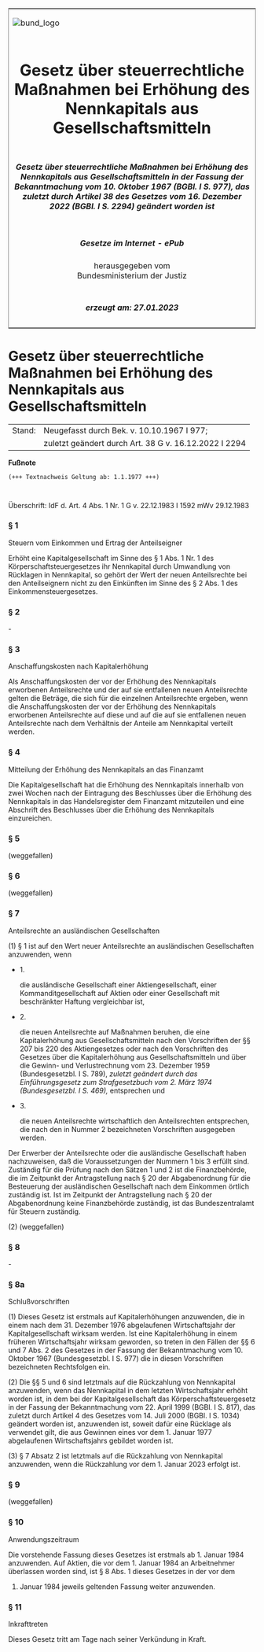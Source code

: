<span id="DECKBLATT.html"></span>

<table border="0" frame="border" width="100%">

<tr valign="top">

<td align="left">

![bund\_logo](BfJ_2021_Web_de_de.gif)

</td>

<td align="right">

 

</td>

</tr>

<tr align="center" valign="middle">

<td colspan="2">

# Gesetz über steuerrechtliche Maßnahmen bei Erhöhung des Nennkapitals aus Gesellschaftsmitteln

</td>

</tr>

<tr align="center" valign="middle">

<td colspan="2">

##### Gesetz über steuerrechtliche Maßnahmen bei Erhöhung des Nennkapitals aus Gesellschaftsmitteln in der Fassung der Bekanntmachung vom 10. Oktober 1967 (BGBl. I S. 977), das zuletzt durch Artikel 38 des Gesetzes vom 16. Dezember 2022 (BGBl. I S. 2294) geändert worden ist

</td>

</tr>

<tr align="center" valign="middle">

<td colspan="2">

  
  

##### Gesetze im Internet - ePub  
  
herausgegeben vom  
Bundesministerium der Justiz

</td>

</tr>

<tr align="center" valign="bottom">

<td colspan="2">

  
  

##### erzeugt am: 27.01.2023

</td>

</tr>

</table>

<span id="BJNR008340959.html"></span>

# Gesetz über steuerrechtliche Maßnahmen bei Erhöhung des Nennkapitals aus Gesellschaftsmitteln

<div>

<div class="jnhtml">

|        |                                                       |
| ------ | ----------------------------------------------------- |
| Stand: | Neugefasst durch Bek. v. 10.10.1967 I 977;            |
|        | zuletzt geändert durch Art. 38 G v. 16.12.2022 I 2294 |

</div>

</div>

<div>

  
**Fußnote**

<div class="jnhtml">

<div>

<div class="jurAbsatz">

  

``` 
(+++ Textnachweis Geltung ab: 1.1.1977 +++)

 
```

Überschrift: IdF d. Art. 4 Abs. 1 Nr. 1 G v. 22.12.1983 I 1592 mWv
29.12.1983

</div>

</div>

</div>

</div>

<span id="BJNR008340959BJNE000100303.html"></span>

### § 1  
Steuern vom Einkommen und Ertrag der Anteilseigner

<div>

<div class="jnhtml">

<div>

<div class="jurAbsatz">

Erhöht eine Kapitalgesellschaft im Sinne des § 1 Abs. 1 Nr. 1 des
Körperschaftsteuergesetzes ihr Nennkapital durch Umwandlung von
Rücklagen in Nennkapital, so gehört der Wert der neuen Anteilsrechte
bei den Anteilseignern nicht zu den Einkünften im Sinne des § 2 Abs. 1
des Einkommensteuergesetzes.

</div>

</div>

</div>

</div>

<span id="BJNR008340959BJNE000200303.html"></span>

### § 2  

<div>

<div class="jnhtml">

<div>

<div class="jurAbsatz">

\-

</div>

</div>

</div>

</div>

<span id="BJNR008340959BJNE000301301.html"></span>

### § 3  
Anschaffungskosten nach Kapitalerhöhung

<div>

<div class="jnhtml">

<div>

<div class="jurAbsatz">

Als Anschaffungskosten der vor der Erhöhung des Nennkapitals erworbenen
Anteilsrechte und der auf sie entfallenen neuen Anteilsrechte gelten die
Beträge, die sich für die einzelnen Anteilsrechte ergeben, wenn die
Anschaffungskosten der vor der Erhöhung des Nennkapitals erworbenen
Anteilsrechte auf diese und auf die auf sie entfallenen neuen
Anteilsrechte nach dem Verhältnis der Anteile am Nennkapital verteilt
werden.

</div>

</div>

</div>

</div>

<span id="BJNR008340959BJNE000400303.html"></span>

### § 4  
Mitteilung der Erhöhung des Nennkapitals an das Finanzamt

<div>

<div class="jnhtml">

<div>

<div class="jurAbsatz">

Die Kapitalgesellschaft hat die Erhöhung des Nennkapitals innerhalb von
zwei Wochen nach der Eintragung des Beschlusses über die Erhöhung des
Nennkapitals in das Handelsregister dem Finanzamt mitzuteilen und eine
Abschrift des Beschlusses über die Erhöhung des Nennkapitals
einzureichen.

</div>

</div>

</div>

</div>

<span id="BJNR008340959BJNE000501301.html"></span>

### § 5  

<div>

<div class="jnhtml">

<div>

<div class="jurAbsatz">

(weggefallen)

</div>

</div>

</div>

</div>

<span id="BJNR008340959BJNE000602301.html"></span>

### § 6  

<div>

<div class="jnhtml">

<div>

<div class="jurAbsatz">

(weggefallen)

</div>

</div>

</div>

</div>

<span id="BJNR008340959BJNE000703123.html"></span>

### § 7  
Anteilsrechte an ausländischen Gesellschaften

<div>

<div class="jnhtml">

<div>

<div class="jurAbsatz">

(1) § 1 ist auf den Wert neuer Anteilsrechte an ausländischen
Gesellschaften anzuwenden, wenn

  - 1\.
    
    <div style="">
    
    die ausländische Gesellschaft einer Aktiengesellschaft, einer
    Kommanditgesellschaft auf Aktien oder einer Gesellschaft mit
    beschränkter Haftung vergleichbar ist,
    
    </div>

  - 2\.
    
    <div style="">
    
    die neuen Anteilsrechte auf Maßnahmen beruhen, die eine
    Kapitalerhöhung aus Gesellschaftsmitteln nach den Vorschriften der
    §§ 207 bis 220 des Aktiengesetzes oder nach den Vorschriften des
    Gesetzes über die Kapitalerhöhung aus Gesellschaftsmitteln und über
    die Gewinn- und Verlustrechnung vom 23. Dezember 1959
    (Bundesgesetzbl. I S. 789), <span style="font-style:italic;">zuletzt
    geändert durch das Einführungsgesetz zum Strafgesetzbuch vom 2. März
    1974 (Bundesgesetzbl. I S. 469),</span> entsprechen und
    
    </div>

  - 3\.
    
    <div style="">
    
    die neuen Anteilsrechte wirtschaftlich den Anteilsrechten
    entsprechen, die nach den in Nummer 2 bezeichneten Vorschriften
    ausgegeben werden.
    
    </div>

Der Erwerber der Anteilsrechte oder die ausländische Gesellschaft haben
nachzuweisen, daß die Voraussetzungen der Nummern 1 bis 3 erfüllt sind.
Zuständig für die Prüfung nach den Sätzen 1 und 2 ist die Finanzbehörde,
die im Zeitpunkt der Antragstellung nach § 20 der Abgabenordnung für die
Besteuerung der ausländischen Gesellschaft nach dem Einkommen örtlich
zuständig ist. Ist im Zeitpunkt der Antragstellung nach § 20 der
Abgabenordnung keine Finanzbehörde zuständig, ist das Bundeszentralamt
für Steuern zuständig.

</div>

<div class="jurAbsatz">

(2) (weggefallen)

</div>

</div>

</div>

</div>

<span id="BJNR008340959BJNE000802306.html"></span>

### § 8  

<div>

<div class="jnhtml">

<div>

<div class="jurAbsatz">

\-

</div>

</div>

</div>

</div>

<span id="BJNR008340959BJNE000903123.html"></span>

### § 8a  
Schlußvorschriften

<div>

<div class="jnhtml">

<div>

<div class="jurAbsatz">

(1) Dieses Gesetz ist erstmals auf Kapitalerhöhungen anzuwenden, die in
einem nach dem 31. Dezember 1976 abgelaufenen Wirtschaftsjahr der
Kapitalgesellschaft wirksam werden. Ist eine Kapitalerhöhung in einem
früheren Wirtschaftsjahr wirksam geworden, so treten in den Fällen der
§§ 6 und 7 Abs. 2 des Gesetzes in der Fassung der Bekanntmachung vom
10. Oktober 1967 (Bundesgesetzbl. I S. 977) die in diesen Vorschriften
bezeichneten Rechtsfolgen ein.

</div>

<div class="jurAbsatz">

(2) Die §§ 5 und 6 sind letztmals auf die Rückzahlung von Nennkapital
anzuwenden, wenn das Nennkapital in dem letzten Wirtschaftsjahr erhöht
worden ist, in dem bei der Kapitalgesellschaft das
Körperschaftsteuergesetz in der Fassung der Bekanntmachung vom 22.
April 1999 (BGBl. I S. 817), das zuletzt durch Artikel 4 des Gesetzes
vom 14. Juli 2000 (BGBl. I S. 1034) geändert worden ist, anzuwenden ist,
soweit dafür eine Rücklage als verwendet gilt, die aus Gewinnen eines
vor dem 1. Januar 1977 abgelaufenen Wirtschaftsjahrs gebildet worden
ist.

</div>

<div class="jurAbsatz">

(3) § 7 Absatz 2 ist letztmals auf die Rückzahlung von Nennkapital
anzuwenden, wenn die Rückzahlung vor dem 1. Januar 2023 erfolgt ist.

</div>

</div>

</div>

</div>

<span id="BJNR008340959BJNE001001123.html"></span>

### § 9  
(weggefallen)

<div>

<div class="jnhtml">

<div>

</div>

</div>

</div>

<span id="BJNR008340959BJNE001102306.html"></span>

### § 10  
Anwendungszeitraum

<div>

<div class="jnhtml">

<div>

<div class="jurAbsatz">

Die vorstehende Fassung dieses Gesetzes ist erstmals ab 1. Januar 1984
anzuwenden. Auf Aktien, die vor dem 1. Januar 1984 an Arbeitnehmer
überlassen worden sind, ist § 8 Abs. 1 dieses Gesetzes in der vor dem
1. Januar 1984 jeweils geltenden Fassung weiter anzuwenden.

</div>

</div>

</div>

</div>

<span id="BJNR008340959BJNE001200306.html"></span>

### § 11  
Inkrafttreten

<div>

<div class="jnhtml">

<div>

<div class="jurAbsatz">

Dieses Gesetz tritt am Tage nach seiner Verkündung in Kraft.

</div>

</div>

</div>

</div>
